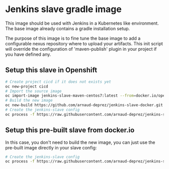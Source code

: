 # Jenkins slave gradle image

This image should be used with Jenkins in a Kubernetes like environment.
The base image already contains a gradle installation setup.

The purpose of this image is to fine tune the base image to add a configurable nexus
repository where to upload your artifacts.
This init script will override the configuration of 'maven-publish' plugin in your project
if you have defined any.

## Setup this slave in Openshift

```sh
# Create project cicd if it does not exists yet
oc new-project cicd
# Import the source image
oc import-image jenkins-slave-maven-centos7:latest --from=docker.io/openshift/jenkins-slave-maven-centos7:latest --confirm
# Build the new image
oc new-build https://github.com/arnaud-deprez/jenkins-slave-docker.git --context-dir=slave-gradle --name=jenkins-slave-gradle-centos7
# Create the jenkins-slave config
oc process -f https://raw.githubusercontent.com/arnaud-deprez/jenkins-slave-docker/master/slave-gradle/openshift/slave-config.yml | oc apply -f -
```

## Setup this pre-built slave from docker.io

In this case, you don't need to build the new image, you can just use the pre-built
image directly in your slave config:

```sh
# Create the jenkins-slave config
oc process -f https://raw.githubusercontent.com/arnaud-deprez/jenkins-slave-docker/master/slave-gradle/openshift/slave-config.yml -p IMAGE=docker.io/arnaudeprez/jenkins-slave-gradle:latest | oc apply -f -
```
